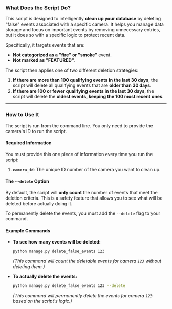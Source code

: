 
### What Does the Script Do?

This script is designed to intelligently **clean up your database** by deleting "false" events associated with a specific camera. It helps you manage data storage and focus on important events by removing unnecessary entries, but it does so with a specific logic to protect recent data.

Specifically, it targets events that are:

* **Not categorized as a "fire" or "smoke"** event.
* **Not marked as "FEATURED"**.

The script then applies one of two different deletion strategies:

1.  **If there are more than 100 qualifying events in the last 30 days**, the script will delete all qualifying events that are **older than 30 days**.
2.  **If there are 100 or fewer qualifying events in the last 30 days**, the script will delete the **oldest events, keeping the 100 most recent ones**.

---

### How to Use It

The script is run from the command line. You only need to provide the camera's ID to run the script.

#### Required Information

You must provide this one piece of information every time you run the script:

1.  **`camera_id`**: The unique ID number of the camera you want to clean up.

#### The `--delete` Option

By default, the script will **only count** the number of events that meet the deletion criteria. This is a safety feature that allows you to see what will be deleted before actually doing it.

To permanently delete the events, you must add the `--delete` flag to your command.

#### Example Commands

* **To see how many events will be deleted:**
    ```bash
    python manage.py delete_false_events 123
    ```
    *(This command will count the deletable events for camera `123` without deleting them.)*

* **To actually delete the events:**
    ```bash
    python manage.py delete_false_events 123 --delete
    ```
    *(This command will permanently delete the events for camera `123` based on the script's logic.)*